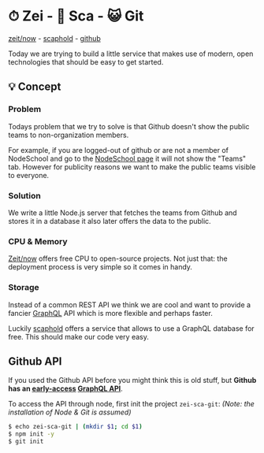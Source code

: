# ⏱ Zei - 🏢 Sca - 😺 Git
[zeit/now](https://zeit.co/now) - [scaphold](https://scaphold.io) -  [github](https://developer.github.com)

Today we are trying to build a little service that makes use of modern, open
technologies that should be easy to get started.

## 💡 Concept

### Problem
Todays problem that we try to solve is that Github doesn't show the public teams
to non-organization members.

For example, if you are logged-out of github or are not a member of
NodeSchool and go to the [NodeSchool page](https://github.com/nodeschool)
it will not show the "Teams" tab. However for publicity reasons we want to
make the public teams visible to everyone.

### Solution
We write a little Node.js server that fetches the teams from Github and stores
it in a database it also later offers the data to the public.

### CPU & Memory
[Zeit/now](https://zeit.co/now) offers free CPU to open-source projects. Not
just that: the deployment process is very simple so it comes in handy.

### Storage
Instead of a common REST API we think we are cool and want to provide a fancier
[GraphQL](http://graphql.org/) API which is more flexible and perhaps faster.

Luckily [scaphold](https://scaphold.io) offers a service that allows to use
a GraphQL database for free. This should make our code very easy.

## Github API
If you used the Github API before you might think this is old stuff, but
**Github has an [early-access](https://developer.github.com/early-access/)
[GraphQL API](https://developer.github.com/early-access/graphql/)**.

To access the API through node, first init the project `zei-sca-git`:
_(Note: the installation of Node & Git is assumed)_

```sh
$ echo zei-sca-git | (mkdir $1; cd $1)
$ npm init -y
$ git init
```
